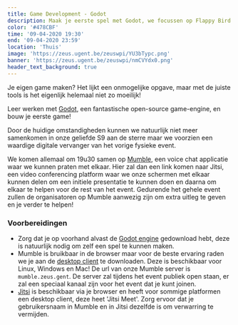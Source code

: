 ```yaml
---
title: Game Development - Godot
description: Maak je eerste spel met Godot, we focussen op Flappy Bird!
color: '#478CBF'
time: '09-04-2020 19:30'
end: '09-04-2020 23:59'
location: 'Thuis'
image: 'https://zeus.ugent.be/zeuswpi/YU3bTypc.png'
banner: 'https://zeus.ugent.be/zeuswpi/nmCVYdx0.png' 
header_text_background: true
---
```


Je eigen game maken? Het lijkt een onmogelijke opgave, maar met de juiste tools
is het eigenlijk helemaal niet zo moeilijk!

Leer werken met [Godot](https://godotengine.org), een fantastische open-source game-engine, en bouw 
je eerste game!

Door de huidige omstandigheden kunnen we natuurlijk niet meer samenkomen in onze geliefde S9 aan de sterre maar we voorzien een waardige digitale vervanger van het vorige fysieke event. 

We komen allemaal om 19u30 samen op [Mumble](https://mumble.zeus.gent), een voice chat applicatie waar we kunnen praten met elkaar. Hier zal dan een link komen naar Jitsi, een video conferencing platform waar we onze schermen met elkaar kunnen delen om een initiele presentatie te kunnen doen en daarna om elkaar te helpen voor de rest van het event. Gedurende het gehele event zullen de organisatoren op Mumble aanwezig zijn om extra uitleg te geven en je verder te helpen!

### Voorbereidingen
- Zorg dat je op voorhand alvast de [Godot engine](https://godotengine.org/download) gedownload hebt, deze is natuurlijk nodig om zelf een spel te kunnen maken.
- Mumble is bruikbaar in de browser maar voor de beste ervaring raden we je aan de [desktop client](https://www.mumble.info/downloads/) te downloaden. Deze is beschikbaar voor Linux, Windows en Mac! De url van onze Mumble server is `mumble.zeus.gent`. De server zal tijdens het event publiek open staan, er zal een speciaal kanaal zijn voor het event dat je kunt joinen.
- [Jitsi](https://jitsi.org/) is beschikbaar via je browser en heeft voor sommige platformen een desktop client, deze heet 'Jitsi Meet'. Zorg ervoor dat je gebruikersnaam in Mumble en in Jitsi dezelfde is om verwarring te vermijden.
